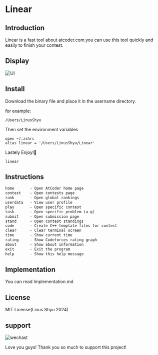 # Linear

## Introduction

Linear is a fast tool about atcoder.com.you can use this tool quickly and easily to finish your contest.

## Display

![UI](https://github.com/user-attachments/assets/2ac5d7e3-8983-4843-b90d-9fe19bdc117d)

## Install

Download the binary file and place it in the username directory.

for example:

```shell
/Users/LinusShyu
```

Then set the environment variables

```shell
open ~/.zshrc
alias linear = '/Users/LinusShyu/Linear'
```

Lastely Enjoy!🎉

```shell
linear
```

## Instructions

```txt
home       - Open AtCoder home page
contest    - Open contests page
rank       - Open global rankings
userdata   - View user profile
play       - Open specific contest
task       - Open specific problem (a-g)
submit     - Open submission page
stand      - Open contest standings
code       - Create C++ template files for contest
clear      - Clear terminal screen
time       - Show current time
rating     - Show Codeforces rating graph
about      - Show about information
exit       - Exit the program
help       - Show this help message
```

## Implementation

You can read Implementation.md

## License

MIT License(Linus Shyu 2024)

## support

![wechast](https://linus-shyu.github.io/img/wechat.jpg)

Love you guys! Thank you so much to support this project!
